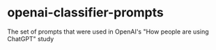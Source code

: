 # openai-classifier-prompts
The set of prompts that were used in OpenAI's "How people are using ChatGPT" study
